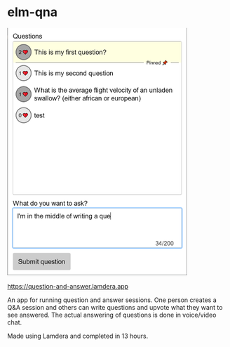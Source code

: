 # elm-qna

<img src="https://raw.githubusercontent.com/MartinSStewart/elm-qna/master/qna-screenshot.png" alt="Q&A screenshot" width="410" height="563">

https://question-and-answer.lamdera.app

An app for running question and answer sessions.
One person creates a Q&A session and others can write questions and upvote what they want to see answered.
The actual answering of questions is done in voice/video chat.

Made using Lamdera and completed in 13 hours.

